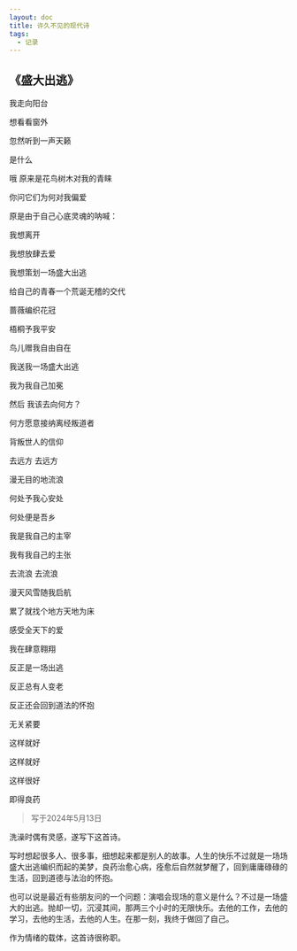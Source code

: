 ```yaml
---
layout: doc
title: 许久不见的现代诗
tags:
  - 记录
---
```


## 《盛大出逃》

我走向阳台

想看看窗外

忽然听到一声天籁

是什么

哦 原来是花鸟树木对我的青睐

你问它们为何对我偏爱

原是由于自己心底灵魂的呐喊：


我想离开

我想放肆去爱

我想策划一场盛大出逃

给自己的青春一个荒诞无稽的交代


蔷薇编织花冠

梧桐予我平安

鸟儿赠我自由自在

我送我一场盛大出逃

我为我自己加冕

然后 我该去向何方？

何方愿意接纳离经叛道者

背叛世人的信仰


去远方 去远方

漫无目的地流浪

何处予我心安处

何处便是吾乡

我是我自己的主宰

我有我自己的主张

去流浪 去流浪

漫天风雪随我启航

累了就找个地方天地为床

感受全天下的爱

我在肆意翱翔


反正是一场出逃

反正总有人变老

反正还会回到道法的怀抱

无关紧要

这样就好

这样就好

这样很好

即得良药



> 写于2024年5月13日

洗澡时偶有灵感，遂写下这首诗。

写时想起很多人、很多事，细想起来都是别人的故事。人生的快乐不过就是一场场盛大出逃编织而起的美梦，良药治愈心病，痊愈后自然就梦醒了，回到庸庸碌碌的生活，回到道德与法治的怀抱。

也可以说是最近有些朋友问的一个问题：演唱会现场的意义是什么？不过是一场盛大的出逃。抛却一切，沉浸其间，那两三个小时的无限快乐。去他的工作，去他的学习，去他的生活，去他的人生。在那一刻，我终于做回了自己。

作为情绪的载体，这首诗很称职。
